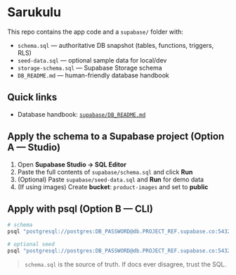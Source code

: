 # Sarukulu

This repo contains the app code and a `supabase/` folder with:
- `schema.sql` — authoritative DB snapshot (tables, functions, triggers, RLS)
- `seed-data.sql` — optional sample data for local/dev
- `storage-schema.sql` — Supabase Storage schema
- `DB_README.md` — human-friendly database handbook

## Quick links
- Database handbook: [`supabase/DB_README.md`](supabase/DB_README.md)

## Apply the schema to a Supabase project (Option A — Studio)
1. Open **Supabase Studio → SQL Editor**
2. Paste the full contents of `supabase/schema.sql` and click **Run**
3. (Optional) Paste `supabase/seed-data.sql` and **Run** for demo data
4. (If using images) Create **bucket**: `product-images` and set to **public**

## Apply with psql (Option B — CLI)
```bash
# schema
psql "postgresql://postgres:DB_PASSWORD@db.PROJECT_REF.supabase.co:5432/postgres?sslmode=require" -f supabase/schema.sql

# optional seed
psql "postgresql://postgres:DB_PASSWORD@db.PROJECT_REF.supabase.co:5432/postgres?sslmode=require" -f supabase/seed-data.sql
```

> `schema.sql` is the source of truth. If docs ever disagree, trust the SQL.
